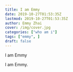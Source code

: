 ```yaml
---
title: I am Emmy
date: 2019-10-27T01:53:35Z
lastmod: 2019-10-27T01:53:35Z
author: Emmy Zhai
cover: /img/cover.jpg
categories: ["who am i"]
tags: ["emmy", ]
draft: false
---
```


I am Emmy

<!--more-->

I am Emmy. 
